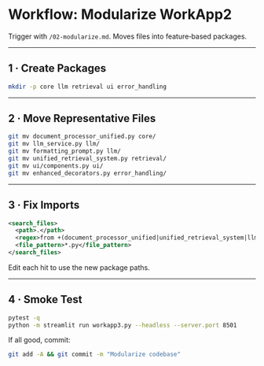 # Workflow: Modularize WorkApp2

Trigger with `/02-modularize.md`. Moves files into feature‑based packages.

---

## 1 · Create Packages

```bash
mkdir -p core llm retrieval ui error_handling
```

---

## 2 · Move Representative Files

```bash
git mv document_processor_unified.py core/
git mv llm_service.py llm/
git mv formatting_prompt.py llm/
git mv unified_retrieval_system.py retrieval/
git mv ui/components.py ui/
git mv enhanced_decorators.py error_handling/
```

---

## 3 · Fix Imports

```xml
<search_files>
  <path>.</path>
  <regex>from +(document_processor_unified|unified_retrieval_system|llm_service)</regex>
  <file_pattern>*.py</file_pattern>
</search_files>
```

Edit each hit to use the new package paths.

---

## 4 · Smoke Test

```bash
pytest -q
python -m streamlit run workapp3.py --headless --server.port 8501
```

If all good, commit:

```bash
git add -A && git commit -m "Modularize codebase"
```
